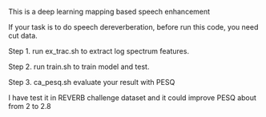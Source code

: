 This is a deep learning mapping based speech enhancement

If your task is to do speech dereverberation, before run this code, you need cut data. 

Step 1. run ex_trac.sh to extract log spectrum features.

Step 2. run train.sh to train model and test.

Step 3. ca_pesq.sh evaluate your result with PESQ

I have test it in REVERB challenge dataset and it could improve PESQ about from 2 to 2.8

